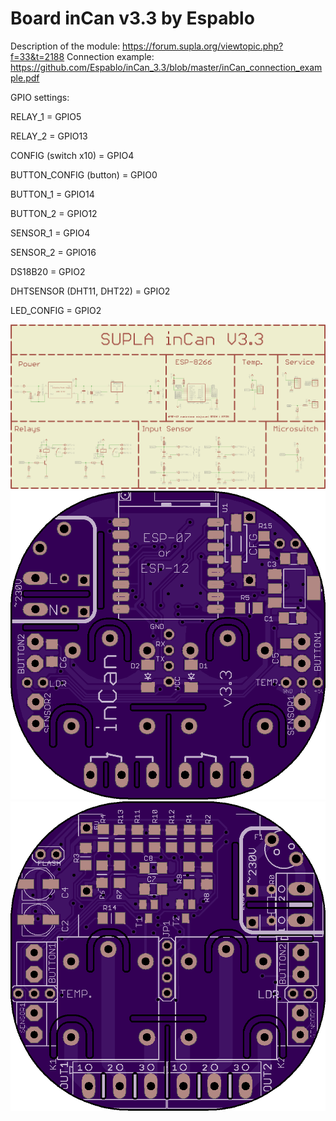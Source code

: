 # Board inCan v3.3 by Espablo

Description of the module: https://forum.supla.org/viewtopic.php?f=33&t=2188
Connection example: https://github.com/Espablo/inCan_3.3/blob/master/inCan_connection_example.pdf

GPIO settings:

RELAY_1 = GPIO5

RELAY_2 = GPIO13

CONFIG (switch x10) = GPIO4

BUTTON_CONFIG (button) = GPIO0
	
BUTTON_1 = GPIO14

BUTTON_2 = GPIO12

SENSOR_1 = GPIO4

SENSOR_2 = GPIO16

DS18B20 = GPIO2

DHTSENSOR (DHT11, DHT22) = GPIO2

LED_CONFIG = GPIO2

![SUPLA Schemat](https://github.com/Espablo/inCan_3.3/blob/master/inCan_3.3.png "Schemat")
![SUPLA TOP_PCB](https://github.com/Espablo/inCan_3.3/blob/master/top.png "TOP_PCB")
![SUPLA TOP_PCB](https://github.com/Espablo/inCan_3.3/blob/master/bottom.png "TOP_PCB")
